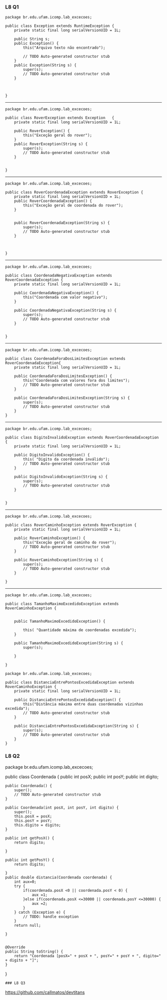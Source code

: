 ### L8 Q1
```
package br.edu.ufam.icomp.lab_excecoes;

public class Exception extends RuntimeException {
	private static final long serialVersionUID = 1L;
	
	public String s;
	public Exception() {
		this("Arquivo texto não encontrado");

		// TODO Auto-generated constructor stub
	}
	public Exception(String s) {
		super(s);
		// TODO Auto-generated constructor stub
	}
	
	

}
```
************************
```
package br.edu.ufam.icomp.lab_excecoes;

public class RoverException extends Exception   {
	private static final long serialVersionUID = 1L;

	public RoverException() {
		this("Exceção geral do rover");
	}
	public RoverException(String s) {
		super(s);
		// TODO Auto-generated constructor stub
	}
	

}
```
************************
```
package br.edu.ufam.icomp.lab_excecoes;

public class RoverCoordenadaException extends RoverException {
	private static final long serialVersionUID = 1L;
	public RoverCoordenadaException() {
		this("Exceção geral de coordenada do rover");
	}
	
	
	public RoverCoordenadaException(String s) {
		super(s);
		// TODO Auto-generated constructor stub
	}
	
	

}
```
************************
```
package br.edu.ufam.icomp.lab_excecoes;

public class CoordenadaNegativaException extends RoverCoordenadaException {
	private static final long serialVersionUID = 1L;

	public CoordenadaNegativaException() {
		this("Coordenada com valor negativo");
	}

	public CoordenadaNegativaException(String s) {
		super(s);
		// TODO Auto-generated constructor stub
	}
	
	
}
```
************************
```
package br.edu.ufam.icomp.lab_excecoes;

public class CoordenadaForaDosLimitesException extends RoverCoordenadaException{
	private static final long serialVersionUID = 1L;

	public CoordenadaForaDosLimitesException() {
		this("Coordenada com valores fora dos limites");
		// TODO Auto-generated constructor stub
	}

	public CoordenadaForaDosLimitesException(String s) {
		super(s);
		// TODO Auto-generated constructor stub
	}
}
```
************************
```
package br.edu.ufam.icomp.lab_excecoes;

public class DigitoInvalidoException extends RoverCoordenadaException {
	private static final long serialVersionUID = 1L;

	public DigitoInvalidoException() {
		this( "Digito da coordenada inválido");
		// TODO Auto-generated constructor stub
	}

	public DigitoInvalidoException(String s) {
		super(s);
		// TODO Auto-generated constructor stub
	}
	
	
}
```
************************
```
package br.edu.ufam.icomp.lab_excecoes;

public class RoverCaminhoException extends RoverException {
	private static final long serialVersionUID = 1L;

	public RoverCaminhoException() {
		this("Exceção geral de caminho do rover");
		// TODO Auto-generated constructor stub
	}

	public RoverCaminhoException(String s) {
		super(s);
		// TODO Auto-generated constructor stub
	}
	
}
```
************************
```
package br.edu.ufam.icomp.lab_excecoes;

public class TamanhoMaximoExcedidoException extends RoverCaminhoException {


	public TamanhoMaximoExcedidoException() {
		
		this( "Quantidade máxima de coordenadas excedida");
	}
	
	public TamanhoMaximoExcedidoException(String s) {
		super(s);
		
	}
   
}
```
```
package br.edu.ufam.icomp.lab_excecoes;

public class DistanciaEntrePontosExcedidaException extends RoverCaminhoException {
	private static final long serialVersionUID = 1L;

	public DistanciaEntrePontosExcedidaException() {
		this("Distância máxima entre duas coordenadas vizinhas excedida");
		// TODO Auto-generated constructor stub
	}

	public DistanciaEntrePontosExcedidaException(String s) {
		super(s);
		// TODO Auto-generated constructor stub
	}
}
```
### L8 Q2
package br.edu.ufam.icomp.lab_excecoes;

public class Coordenada {
	public int posX;
	public int posY;
	public int digito;
	
	
	public Coordenada() {
		super();
		// TODO Auto-generated constructor stub
	}

	public Coordenada(int posX, int posY, int digito) {
		super();
		this.posX = posX;
		this.posY = posY;
		this.digito = digito;
	}
	
	public int getPosX() {
		return digito;
		
	}
	
	public int getPosY() {
		return digito;
		
	}
	public double distancia(Coordenada coordenada) {
		int aux=0;
		try {
			if(coordenada.posX <0 || coordenada.posY < 0) {
				aux =1;
			}else if(coordenada.posX <=30000 || coordenada.posY <=30000) {
				aux =2;
			}
		} catch (Exception e) {
			// TODO: handle exception
		}
		return null;
		
	}


	@Override
	public String toString() {
		return "Coordenada [posX=" + posX + ", posY=" + posY + ", digito=" + digito + "]";
	}

}

```
### L8 Q3
```
https://github.com/callmatos/devtitans
